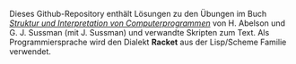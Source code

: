 Dieses Github-Repository enthält Lösungen zu den Übungen im Buch [_Struktur und
Interpretation von Computerprogrammen_](https://link.springer.com/book/10.1007/978-3-642-56706-3#bibliographic-information)
von H. Abelson und G. J. Sussman (mit J. Sussman) und verwandte Skripten zum
Text. Als Programmiersprache wird den Dialekt __Racket__ aus der Lisp/Scheme
Familie verwendet.
